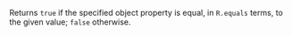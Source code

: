 Returns `true` if the specified object property is equal, in `R.equals` terms, to the given value; `false` otherwise.
